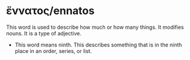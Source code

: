 # ἔννατος/ennatos
This word is used to describe how much or how many things. It modifies nouns. It is a type of adjective.
* This word means ninth. This describes something that is in the ninth place in an order, series, or list.
